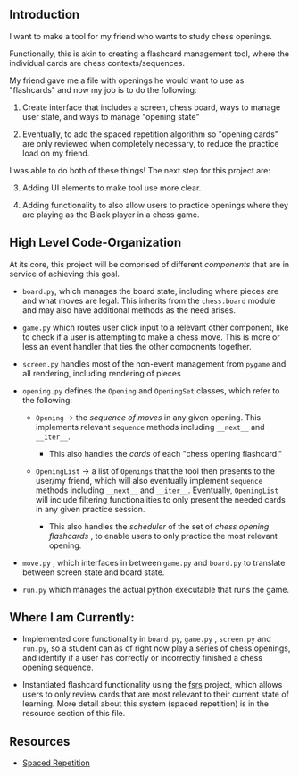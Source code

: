 ## Introduction 
I want to make a tool for my friend who wants to study chess openings.

Functionally, this is akin to creating a flashcard management tool, where the individual cards are chess contexts/sequences. 

My friend gave me a file with openings he would want to use as "flashcards"  and now my job is to do the following:

1) Create interface that includes a screen, chess board, ways to manage user state, and ways to manage "opening state" 

2) Eventually, to add the spaced repetition algorithm so "opening cards" are only reviewed when completely necessary, to reduce the practice load on my friend.

I was able to do both of these things! The next step for this project are:

3) Adding UI elements to make tool use more clear.

4) Adding functionality to also allow users to practice openings where they are playing as the Black player in a chess game. 


## High Level Code-Organization

At its core, this project will be comprised of different *components* that are in service of achieving this goal.



*  `board.py`, which manages the board state, including where pieces are and what moves are legal. This inherits from the `chess.board` module and may also have additional methods as the need arises.

* `game.py` which routes user click input to a relevant other component, like to check if a user is attempting to make a chess move. This is more or less an event handler that ties the other components together. 

* `screen.py` handles most of the non-event management from `pygame` and all rendering, including rendering of pieces

* `opening.py` defines the `Opening` and `OpeningSet` classes, which refer to the following:

    * `Opening` -> the *sequence of moves* in any given opening. This implements relevant `sequence` methods including `__next__` and `__iter__`.  

        * This also handles the *cards* of each "chess opening flashcard." 
    
    * `OpeningList` -> a list of `Openings` that the tool then presents to the user/my friend, which will also eventually implement `sequence` methods including `__next__` and `__iter__`. Eventually, `OpeningList` will include filtering functionalities to only present the needed cards in any given practice session.

        * This also handles the *scheduler* of the set of *chess opening flashcards* , to enable users to only practice the most relevant opening. 

* `move.py` , which interfaces in between `game.py` and `board.py` to translate between screen state and board state. 

* `run.py` which manages the actual python executable that runs the game. 

## Where I am Currently:

- Implemented core functionality in `board.py`, `game.py` , `screen.py` and `run.py`, so a student can as of right now play a series of chess openings, and identify if a user has correctly or incorrectly finished a chess opening sequence.

- Instantiated flashcard functionality using the [fsrs](https://pypi.org/project/fsrs/) project, which allows users to only review cards that are most relevant to their current state of learning. More detail about this system (spaced repetition) is in the resource section of this file. 


## Resources 

* [Spaced Repetition](https://www.justinmath.com/cognitive-science-of-learning-spaced-repetition/)
